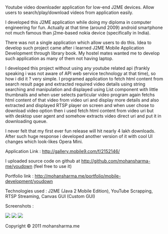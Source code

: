 Youtube video downloader application for low-end J2ME devices. Allow users to search/play/download videos from application easily.

I developed this J2ME application while doing my diploma in computer engineering for fun. Actually at that time (around 2009) android smartphone not much famous than j2me-based nokia device (specifically in India).

There was not a single application which allow users to do this. Idea to develop such project came after i learned J2ME Mobile Application Development through library book. My hostel mates wanted me to develop such application as many of them not having laptop.

I developed this project without using any youtube related api (frankly speaking i was not aware of API web service technology at that time), so how i did it ? very simple. I programed application to fetch html content from search result page and extracted required video details using string searching and manipulation and displayed using List component with little thumbnails and when user selects particular video program again fetchs html content of that video from video uri and display more details and also extracted and displayed RTSP player on screen and when user chose to download video option then i used fetch html content from video uri but with desktop user agent and somehow extracts video direct uri and put it in downloading queue.

I never felt that my first ever fun release will hit nearly 4 lakh downloads. After such huge response i developed another version of it with cool UI changes which look-likes Opera Mini.

Application Link : http://gallery.mobile9.com/f/2152146/

I uploaded source code on github at http://github.com/mohansharma-me/youdown (feel free to use it)

Portfolio link : http://mohansharma.me/portfolio/mobile-development/youdown

Technologies used : J2ME (Java 2 Mobile Edition), YouTube Scrapping, RTSP Streaming, Canvas GUI (Custom GUI)

Screenshots :

![](https://i2.wp.com/mohansharma.me/wp-content/uploads/2016/06/YouDown-Video-Details.jpg?w=229&h=306&crop)
![](https://i1.wp.com/mohansharma.me/wp-content/uploads/2016/06/YouDown-Download.jpg?w=229&h=306&crop)
![](https://i2.wp.com/mohansharma.me/wp-content/uploads/2016/06/YouDown-Search.jpg?w=230&h=306&crop)

Copyright © 2011 mohansharma.me
